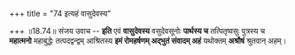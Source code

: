 +++
title = "74 इत्यहं वासुदेवस्य"

+++
॥18.74॥ संजय उवाच -- **इति** एवं **वासुदेवस्य** वसुदेवसूनोः **पार्थस्य
च** तत्पितृष्वसुः पुत्रस्य च **महात्मनो** महाबुद्धेः तत्पदद्वन्द्वम्
आश्रितस्य **इमं रोमहर्षणम् अद्भुतं संवादम् अहं** यथोक्तम् **अश्रौषं**
श्रुतवान् अहम्।
